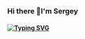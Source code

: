 ### Hi there 👋I'm Sergey

#### [![Typing SVG](https://readme-typing-svg.herokuapp.com?color=040D12&lines=I+am+beginner+developer)](https://git.io/typing-svg)

